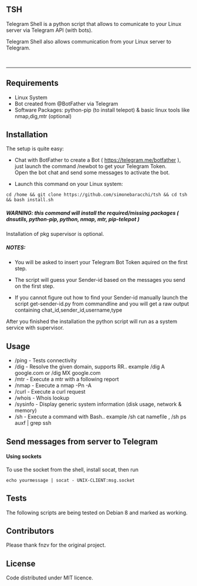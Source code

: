 ## TSH

Telegram Shell is a python script that allows to comunicate to your Linux server via Telegram API (with bots). 

Telegram Shell also allows communication from your Linux server to Telegram.

 <br>

 -------------------------------

## Requirements
- Linux System
- Bot created from @BotFather via Telegram
- Software Packages: python-pip (to install telepot) & basic linux tools like nmap,dig,mtr (optional)

## Installation

The setup is quite easy: <br>

* Chat with BotFather to create a Bot ( https://telegram.me/botfather ), just launch the command /newbot to get your Telegram Token. <br>
 Open the bot chat and send some messages to activate the bot. <br>

* Launch this command on your Linux system: <br>

```
cd /home && git clone https://github.com/simonebaracchi/tsh && cd tsh && bash install.sh 
```

##### WARNING: this command will install the required/missing packages ( dnsutils, python-pip, python, nmap, mtr, pip-telepot )

Installation of pkg supervisor is optional.

##### NOTES:

- You will be asked to insert your Telegram Bot Token aquired on the first step. <br>

- The script will guess your Sender-id based on the messages you send on the first step. <br>

- If you cannot figure out how to find your Sender-id manually launch the script get-sender-id.py from commandline and you will get a raw output containing chat_id,sender_id,username,type <br>

After you finished the installation the python script will run as a system service with supervisor.

## Usage

- /ping - Tests connectivity 
- /dig - Resolve the given domain, supports RR.. example /dig A google.com or /dig MX google.com
- /mtr - Execute a mtr with a following report
- /nmap - Execute a nmap -Pn -A
- /curl - Execute a curl request
- /whois - Whois lookup
- /sysinfo - Display generic system information (disk usage, network & memory)
- /sh - Execute a command with Bash.. example /sh cat namefile , /sh ps auxf | grep ssh

## Send messages from server to Telegram

#### Using sockets

To use the socket from the shell, install socat, then run

```
echo yourmessage | socat - UNIX-CLIENT:msg.socket
```

## Tests

The following scripts are being tested on Debian 8 and marked as working.

## Contributors

Please thank fnzv for the original project.

## License

Code distributed under MIT licence.

